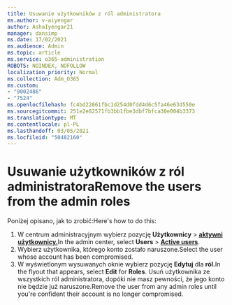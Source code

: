 ```yaml
---
title: Usuwanie użytkowników z ról administratora
ms.author: v-aiyengar
author: AshaIyengar21
manager: dansimp
ms.date: 17/02/2021
ms.audience: Admin
ms.topic: article
ms.service: o365-administration
ROBOTS: NOINDEX, NOFOLLOW
localization_priority: Normal
ms.collection: Adm_O365
ms.custom:
- "9002486"
- "7524"
ms.openlocfilehash: fc4bd22861fbc1d254d0fdd4d6c5fa46e63d550e
ms.sourcegitcommit: 251e2e82571fb3bb1fbe3dbf7bfca30e004b3373
ms.translationtype: MT
ms.contentlocale: pl-PL
ms.lasthandoff: 03/05/2021
ms.locfileid: "50482160"
---
```

# <a name="remove-the-users-from-the-admin-roles"></a><span data-ttu-id="a5fbc-102">Usuwanie użytkowników z ról administratora</span><span class="sxs-lookup"><span data-stu-id="a5fbc-102">Remove the users from the admin roles</span></span>

<span data-ttu-id="a5fbc-103">Poniżej opisano, jak to zrobić:</span><span class="sxs-lookup"><span data-stu-id="a5fbc-103">Here's how to do this:</span></span>

1. <span data-ttu-id="a5fbc-104">W centrum administracyjnym wybierz pozycję **Użytkownicy**  >  [**aktywni użytkownicy.**](https://go.microsoft.com/fwlink/p/?linkid=834822)</span><span class="sxs-lookup"><span data-stu-id="a5fbc-104">In the admin center, select **Users** > [**Active users**](https://go.microsoft.com/fwlink/p/?linkid=834822).</span></span>
1. <span data-ttu-id="a5fbc-105">Wybierz użytkownika, którego konto zostało naruszone.</span><span class="sxs-lookup"><span data-stu-id="a5fbc-105">Select the user whose account has been compromised.</span></span>
1. <span data-ttu-id="a5fbc-106">W wyświetlonym wysuwanych oknie wybierz pozycję **Edytuj** dla **ról.**</span><span class="sxs-lookup"><span data-stu-id="a5fbc-106">In the flyout that appears, select **Edit** for **Roles**.</span></span> <span data-ttu-id="a5fbc-107">Usuń użytkownika ze wszystkich ról administratora, dopóki nie masz pewności, że jego konto nie będzie już naruszone.</span><span class="sxs-lookup"><span data-stu-id="a5fbc-107">Remove the user from any admin roles until you're confident their account is no longer compromised.</span></span>

